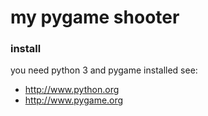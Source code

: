 # my pygame shooter

### install 

you need python 3 and pygame installed
see: 
  * http://www.python.org
  * http://www.pygame.org
